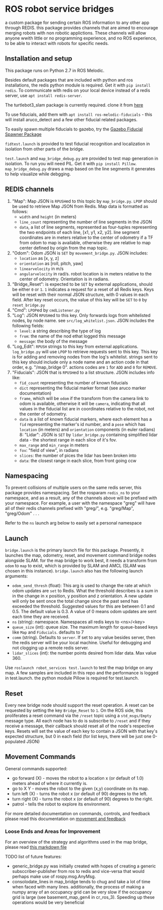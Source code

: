 # ROS robot service bridges

a custom package for sending certain ROS information to any other app through REDIS. this package provides channels that are aimed to encourage merging robots with non robotic applictions. These channels will allow anyone wwith little or no programming experience, and no ROS experience, to be able to interact with robots for specific needs.

## Installation and setup

This package runs on Python 2.7 in ROS Melodic. 

Besides default packages that are included with python and ros installations, the redis python module is required. Get it with `pip install redis`. To communicate with redis on your local device instead of a redis server, use `apt install redis-server`.

The turtlebot3_slam package is currently required. clone it from [here](https://github.com/ROBOTIS-GIT/turtlebot3)

To use fiducials, add them with `apt install ros-melodic-fiducials` - this will install aruco_detect and a few other fiducial related packages.

To easily spawn multiple fiducials to gazebo, try the [Gazebo Fiducial Spawner Package](https://github.com/NateDimick/gazebo_fiducial_spawner)

`fidtest.launch` is provided to test fiducial recognition and localization in isolation from other parts of the bridge.

`test.launch` and `map_bridge_debug.py` are provided to test map generation in isolation. To run you will need PIL. Get it with `pip install Pillow`. `map_bridge_debug.py` draws a map based on the line segments it generates to help visualize while debgging.

## REDIS channels

1. "Map": Map JSON is `RPUSH`ed to this topic by `map_bridge.py`. `LPOP` should be used to retrieve Map JSON from Redis. Map data is formatted as follows:
    * `width` and `height` (in meters) 
    * `line_count` representing the number of line segments in the JSON
    * `data`, a list of line segments, represented as four-tuples representing the two endpoints of each line, [x1, y1, x2, y2]. line segment coordinates are in meters relative to the center of odometry if a TF from odom to map is available, otherwise they are relative to map center defined by origin from the map topic.
2. "Odom": Odom JSON is `SET` by `movement_bridge.py`. JSON includes: 
    * `location` as [x, y, z]
    * `orientation` as [roll, pitch, yaw]
    * `linearvelocity` in m/s
    * `angularvelocity` in rad/s. robot location is in meters relative to the center of odometry. Orientation is in radians.
3. "Bridge_Reset": is expected to be `SET` by external applications, should be either `0` or `1`. `1` indicates a request for a reset of all Redis keys. Keys will be reset with their normal JSON structure, with 0 values in each field. After key reset occurs, the value of this key will be `SET` to `0` by `reset_bridge.py`
4. "Cmd": `LPOP`ed by `cmdListener.py`
5. "Log": JSON `RPUSH`ed to this key. Only forwards logs from whitelisted nodes, by node name. see `src/log_whitelist.json`. JSON includes the following fields:
    * `level`: a string describing the type of log
    * `from`: the name of the nod ethat logged this message
    * `message`: the body of the message
6. "Log_Edit": `RPUSH` strings to this key from external applications. `log_bridge.py` will use `LPOP` to retrieve requests sent to this key. This key is for adding and removing nodes from the log's whitelist. strings sent to this key should include only a node name and an action code in that order, e.g. "/map_bridge 0". actions codes are `1` for `ADD` and `0` for `REMOVE`. 
7. "Fiducials": JSON that is `RPUSH`ed to a list structure. JSON includes info like:
    * `fid_count` representing the number of known fiducials
    * `dict` representing the fiducial marker format (see aruco marker documentation) 
    * `frame`, which will be `odom` if the transform from the camera link to odom is available, otherwise it will be `camera`, indicating that all values in the fiducial list are in coordinates relative to the robot, not the center of odometry. 
    * `data` is a list of known fiducial markers, where each element has a `fid` representing the marker's id number, and a `pose` which has `location` (in meters) and `orientation` components (in euler radians)
8: "Lidar": JSON is `SET` by `lidar_bridge.py` containing simplified lidar data - the shortest range in each slice of it's fov.
    * `max_range` and `min_range` in meters
    * `fov`: "field of view", in radians
    * `slices`: the number of pices the lidar has been broken into
    * `data`: the closest range in each slice, from front going ccw

## Namespacing

To prevent collisions of multiple users on the same redis server, this package provides namespacing. Set the rosparam `redis_ns` to your namespace, and as a result, any of the channels above will be prefixed with your namespace. For example, a user with the namespace "greg" will have all of their redis channels prefixed with "greg/", e.g. "greg/Map", "greg/Odom" . . .

Refer to the `ns` launch arg below to easily set a personal namespace

## Launch

`bridge.launch` is the primary launch file for this package. Presently, it launches the map, odometry, reset, and movement command bridge nodes alongside SLAM. for the map bridge to work best, it needs a transform from `odom` to `map` to exist, which is provided by SLAM and AMCL (SLAM was chosen in this instance). `bridge.launch` also has the following launch arguments:

* `odom_send_thresh` (float): This arg is used to change the rate at which odom updates are `set` to Redis. What the threshold describes is a sum in in the change in x position, y position and z orientation. A new update will only be sent once the total change since the past send has exceeded the threshold. Suggested values for this are between 0.1 and 0.5. The default value is 0.3. A value of 0 means odom updates are sent each time they are received.
* `ns` (string): *n*ame*s*pace. Namespaces all redis keys to \<ns>/\<key>
* `queue_size` (int): *q*ueue *s*ize. The maximum length for queue-based keys like `Map` and `Fiducials`. defaults to 7
* `comm` (string). Defaults to `server`. If set to any value besides server, then the redis server will be your local machine. Useful for debugging and not clogging up a remote redis server. 
* `lidar_slices` (int): the number points desired from lidar data. Max value 360.

Use `roslaunch robot_services test.launch` to test the map bridge on any map. A few samples are included in this repo and the performance is logged in test.launch. the python module Pillow is required for test.launch.

## Reset

Every new bridge node should support the reset operation. A reset can be requested by setting the key `Bridge_Reset` to `1`. On the ROS side, this proliferates a reset command via the `/reset` topic using a `std_msgs/Empty` message type. All each node has to do is subscribe to `/reset` and if they receive a message, their callback should reset all of the node's respective keys. Resets will set the value of each key to contain a JSON with that key's expected structure, but 0 in each field (for list keys, there will be just one 0-populated JSON)

## Movement Commands

General commands supported:

* go forward (X) - moves the robot to a location x (or default of 1.0) meters ahead of where it currently is.
* go to X Y - moves the robot to the given (x,y) coordinate on its map.
* turn left (X) - turns the robot x (or default of 90) degrees to the left.
* turn right (X) - turns the robot x (or default of 90) degrees to the right.
* patrol - tells the robot to explore its environment.

For more detailed documentation on commands, controls, and feedback please read this documentation on [movement and feedback](robot_movement_and_feedback.txt)

### Loose Ends and Areas for Improvement

For an overview of the strategy and algorithms used in the map bridge, please read [this markdown file](map_bridge.md)

TODO list of future features:

* generic_bridge.py was initially created with hopes of creating a generic subsccriber-publisher from ros to redis and vice-versa that would perhaps make use of rospy.msg.AnyMsg.
* consolodate_lines in map_bridge tends to chug and take a lot of time when faced with many lines. additionally, the process of making a numpy array of an occupancy grid can be very slow if the occupancy grid is large (see basement_map_gen4 in cr_ros_3). Speeding up these operations would be very beneficial

